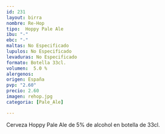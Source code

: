 ```yaml
---
id: 231
layout: birra
nombre: Re-Hop
tipo:  Hoppy Pale Ale
ibu: "-"
ebc: "-"
maltas: No Especificado
lupulos: No Especificado
levaduras: No Especificado
formato: Botella 33cl.
volumen:  5.0 %
alergenos: 
origen: España
pvp: "2.60"
precio: 2.60
imagen: rehop.jpg
categoria: [Pale_Ale]

---
```

Cerveza Hoppy Pale Ale de 5% de alcohol en botella de 33cl.